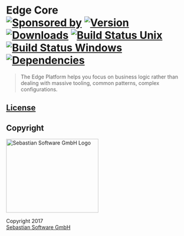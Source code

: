 # Edge Core <br/>[![Sponsored by][sponsor-img]][sponsor] [![Version][npm-version-img]][npm] [![Downloads][npm-downloads-img]][npm] [![Build Status Unix][travis-img]][travis] [![Build Status Windows][appveyor-img]][appveyor] [![Dependencies][deps-img]][deps]

[sponsor-img]: https://img.shields.io/badge/Sponsored%20by-Sebastian%20Software-692446.svg
[sponsor]: https://www.sebastian-software.de
[deps]: https://david-dm.org/sebastian-software/edge-core
[deps-img]: https://david-dm.org/sebastian-software/edge-core.svg
[npm]: https://www.npmjs.com/package/edge-core
[npm-downloads-img]: https://img.shields.io/npm/dm/edge-core.svg
[npm-version-img]: https://img.shields.io/npm/v/edge-core.svg
[travis-img]: https://img.shields.io/travis/sebastian-software/edge-core/master.svg?branch=master&label=unix%20build
[appveyor-img]: https://img.shields.io/appveyor/ci/swernerx/edge-core/master.svg?label=windows%20build
[travis]: https://travis-ci.org/sebastian-software/edge-core
[appveyor]: https://ci.appveyor.com/project/swernerx/edge-core/branch/master

> The Edge Platform helps you focus on business logic rather than dealing with massive tooling, common patterns, complex configurations.



## [License](license)

## Copyright

<img src="https://raw.githubusercontent.com/sebastian-software/readable-code/master/assets/sebastiansoftware.png" alt="Sebastian Software GmbH Logo" width="250" height="200"/>

Copyright 2017<br/>[Sebastian Software GmbH](http://www.sebastian-software.de)
